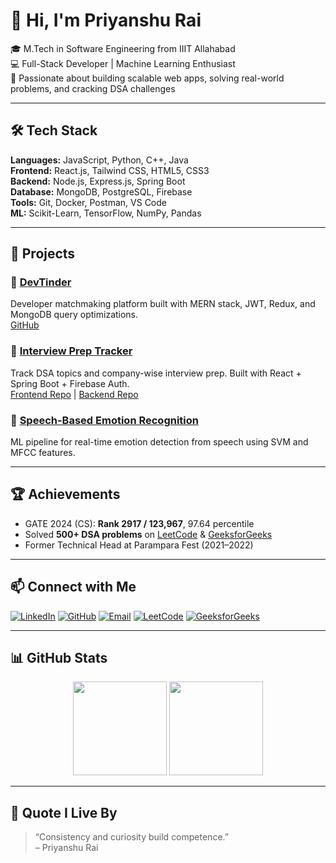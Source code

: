 # 👋 Hi, I'm Priyanshu Rai

🎓 M.Tech in Software Engineering from IIIT Allahabad  
💻 Full-Stack Developer | Machine Learning Enthusiast  
🚀 Passionate about building scalable web apps, solving real-world problems, and cracking DSA challenges

---

## 🛠 Tech Stack

**Languages:** JavaScript, Python, C++, Java  
**Frontend:** React.js, Tailwind CSS, HTML5, CSS3  
**Backend:** Node.js, Express.js, Spring Boot  
**Database:** MongoDB, PostgreSQL, Firebase  
**Tools:** Git, Docker, Postman, VS Code  
**ML:** Scikit-Learn, TensorFlow, NumPy, Pandas  

---

## 📌 Projects

### 🔹 [DevTinder](https://devtinder-vqbx.onrender.com)
Developer matchmaking platform built with MERN stack, JWT, Redux, and MongoDB query optimizations.  
[GitHub](https://github.com/priyanshurai007/DeveloperTinder)

### 🔹 [Interview Prep Tracker](https://interview-prep-tracker.onrender.com)
Track DSA topics and company-wise interview prep. Built with React + Spring Boot + Firebase Auth.  
[Frontend Repo](https://github.com/priyanshurai007/interview_prep_tracker_frontend) | [Backend Repo](https://github.com/priyanshurai007/interview_prep_tracker_backend)

### 🔹 [Speech-Based Emotion Recognition](https://github.com/priyanshurai007/Speech_Emotion_Recognition)
ML pipeline for real-time emotion detection from speech using SVM and MFCC features.

---

## 🏆 Achievements

- GATE 2024 (CS): **Rank 2917 / 123,967**, 97.64 percentile  
- Solved **500+ DSA problems** on [LeetCode](https://leetcode.com/u/lodbrok/) & [GeeksforGeeks](https://www.geeksforgeeks.org/user/priyanshwb8c/)  
- Former Technical Head at Parampara Fest (2021–2022)

---

## 📫 Connect with Me

[![LinkedIn](https://img.shields.io/badge/-LinkedIn-blue?style=flat-square&logo=Linkedin&logoColor=white&link=https://linkedin.com/in/priyanshurai439)](https://linkedin.com/in/priyanshurai439)
[![GitHub](https://img.shields.io/badge/-GitHub-181717?style=flat-square&logo=github&logoColor=white&link=https://github.com/priyanshurai007)](https://github.com/priyanshurai007)
[![Email](https://img.shields.io/badge/-Email-red?style=flat-square&logo=gmail&logoColor=white&link=mailto:priyanshurai439@gmail.com)](mailto:priyanshurai439@gmail.com)
[![LeetCode](https://img.shields.io/badge/-LeetCode-FFA116?style=flat-square&logo=LeetCode&logoColor=black&link=https://leetcode.com/u/lodbrok/)](https://leetcode.com/u/lodbrok/)
[![GeeksforGeeks](https://img.shields.io/badge/-GeeksforGeeks-1f8c2b?style=flat-square&logo=geeksforgeeks&logoColor=white)](https://www.geeksforgeeks.org/user/priyanshwb8c/)

---

## 📊 GitHub Stats

<p align="center">
  <img src="https://github-readme-stats.vercel.app/api?username=priyanshurai007&show_icons=true&theme=default" height="150" />
  <img src="https://github-readme-stats.vercel.app/api/top-langs/?username=priyanshurai007&layout=compact&theme=default" height="150" />
</p>

---

## 💬 Quote I Live By

> “Consistency and curiosity build competence.”  
> – Priyanshu Rai

